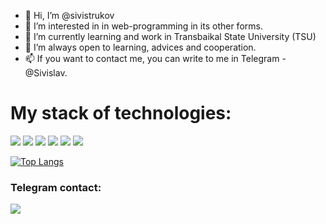 - 👋 Hi, I’m @sivistrukov
- 👀 I’m interested in in web-programming in its other forms.
- 🌱 I’m currently learning and work in Transbaikal State University (TSU)
- 💞️ I’m always open to learning, advices and cooperation.
- 📫 If you want to contact me, you can write to me in Telegram - @Sivislav.

# My stack of technologies:
<img src="https://img.shields.io/badge/Python-292929?style=for-the-badge&logo=Python&logoColor=DAA520"/> <img src="https://img.shields.io/badge/HTML-292929?style=for-the-badge&logo=HTML5&logoColor=A52A2A"/> <img src="https://img.shields.io/badge/CSS-292929?style=for-the-badge&logo=CSS3&logoColor=1572B6"/> <img src="https://img.shields.io/badge/JavaScript-292929?style=for-the-badge&logo=JavaScript&logoColor=F7DF1E"/> <img src="https://img.shields.io/badge/Django-292929?style=for-the-badge&logo=Django&logoColor=A52A2A"/> <img src="https://img.shields.io/badge/SQL-292929?style=for-the-badge&logo=PostgreSQL&logoColor=4169E1"/> 



[![Top Langs](https://github-readme-stats.vercel.app/api/top-langs/?username=sivistrukov&layout=compact&theme=apprentice)](https://github.com/anuraghazra/github-readme-stats)

### Telegram contact:
<a href="https://t.me/Sivislav"><img src="https://img.shields.io/badge/Telegram-292929?style=for-the-badge&logo=Telegram&logoColor=#26A5E4"/></a>
